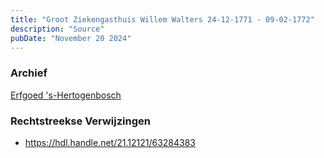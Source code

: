 ```yaml
---
title: "Groot Ziekengasthuis Willem Walters 24-12-1771 - 09-02-1772"
description: "Source"
pubDate: "November 20 2024"
---
```


### Archief
[Erfgoed 's-Hertogenbosch](https://www.erfgoedshertogenbosch.nl/)

### Rechtstreekse Verwijzingen
- https://hdl.handle.net/21.12121/63284383